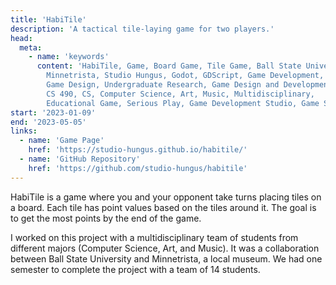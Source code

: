```yaml
---
title: 'HabiTile'
description: 'A tactical tile-laying game for two players.'
head:
  meta:
    - name: 'keywords'
      content: 'HabiTile, Game, Board Game, Tile Game, Ball State University,
        Minnetrista, Studio Hungus, Godot, GDScript, Game Development,
        Game Design, Undergraduate Research, Game Design and Development,
        CS 490, CS, Computer Science, Art, Music, Multidisciplinary,
        Educational Game, Serious Play, Game Development Studio, Game Studio'
start: '2023-01-09'
end: '2023-05-05'
links:
  - name: 'Game Page'
    href: 'https://studio-hungus.github.io/habitile/'
  - name: 'GitHub Repository'
    href: 'https://github.com/studio-hungus/habitile'
---
```


HabiTile is a game where you and your opponent take turns placing tiles on a
board. Each tile has point values based on the tiles around it. The goal is to
get the most points by the end of the game.

I worked on this project with a multidisciplinary team of students from
different majors (Computer Science, Art, and Music). It was a collaboration
between Ball State University and Minnetrista, a local museum. We had one
semester to complete the project with a team of 14 students.
